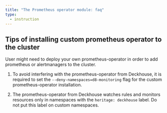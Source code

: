 ```yaml
---
title: "The Prometheus operator module: faq"
type:
  - instruction
---
```


## Tips of installing custom prometheus operator to the cluster

User might need to deploy your own prometheus-operator in order to add prometheus or alertmanagers to the cluster.

1. To avoid interfering with the prometheus-operator from Deckhouse, it is required to set the
   `--deny-namespaces=d8-monitoring` flag for the custom prometheus-operator installation.

2. The prometheus-operator from Deckhouse watches rules and monitors resources only in namespaces
   with the `heritage: deckhouse` label. Do not put this label on custom namespaces.
